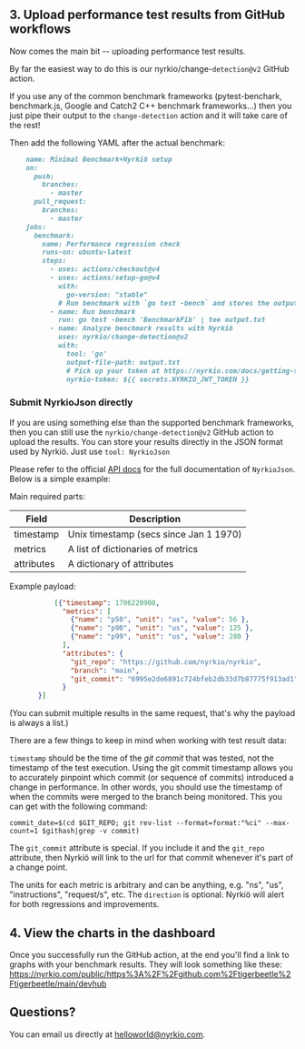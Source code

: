 ## 3. Upload performance test results from GitHub workflows

Now comes the main bit -- uploading performance test results.

By far the easiest way to do this is our nyrkio/change-`detection@v2` GitHub action.

If you use any of the common benchmark frameworks (pytest-benchark, benchmark.js, Google and Catch2 C++ benchmark frameworks...)
then you just pipe their output to the `change-detection` action and it will take care of the rest!

Then add the following YAML after the actual benchmark:

```markdown
    name: Minimal Benchmark+Nyrkiö setup
    on:
      push:
        branches:
          - master
      pull_request:
        branches:
          - master
    jobs:
      benchmark:
        name: Performance regression check
        runs-on: ubuntu-latest
        steps:
          - uses: actions/checkout@v4
          - uses: actions/setup-go@v4
            with:
              go-version: "stable"
            # Run benchmark with `go test -bench` and stores the output to a file
          - name: Run benchmark
            run: go test -bench 'BenchmarkFib' | tee output.txt
          - name: Analyze benchmark results with Nyrkiö
            uses: nyrkio/change-detection@v2
            with:
              tool: 'go'
              output-file-path: output.txt
              # Pick up your token at https://nyrkio.com/docs/getting-started
              nyrkio-token: ${{ secrets.NYRKIO_JWT_TOKEN }}

```

### Submit NyrkioJson directly

If you are using something else than the supported benchmark frameworks, then you can still use
the `nyrkio/change-detection@v2` GitHub action to upload the results. You can store your results
directly in the JSON format used by Nyrkiö. Just use `tool: NyrkioJson`

Please refer to the official [API docs](https://nyrkio.com/openapi) for the full documentation of
`NyrkioJson`. Below is a simple example:

Main required parts:

| Field      | Description                            |
| ---------- | -------------------------------------- |
| timestamp  | Unix timestamp (secs since Jan 1 1970) |
| metrics    | A list of dictionaries of metrics      |
| attributes | A dictionary of attributes             |

Example payload:

```json
           [{"timestamp": 1706220908,
             "metrics": [
               {"name": "p50", "unit": "us", "value": 56 },
               {"name": "p90", "unit": "us", "value": 125 },
               {"name": "p99", "unit": "us", "value": 280 }
             ],
             "attributes": {
               "git_repo": "https://github.com/nyrkio/nyrkio",
               "branch": "main",
               "git_commit": "6995e2de6891c724bfeb2db33d7b87775f913ad1"
             }
       }]
```

(You can submit multiple results in the same request, that's why the payload is always a list.)

There are a few things to keep in mind when working with test result data:

`timestamp` should be the time of the _git commit_ that was tested, not the timestamp of the test execution. Using the git commit timestamp allows you to accurately pinpoint which commit (or sequence of commits) introduced a change in performance. In other words, you should use the timestamp of when the commits were merged to the branch being monitored. This you can get with the following command:

    commit_date=$(cd $GIT_REPO; git rev-list --format=format:"%ci" --max-count=1 $githash|grep -v commit)

The `git_commit` attribute is special. If you include it and the `git_repo` attribute, then Nyrkiö will link to the url for that commit whenever it's part of a change point.

The units for each metric is arbitrary and can be anything, e.g. "ns", "us", "instructions", "request/s", etc. The `direction` is optional. Nyrkiö will alert for both regressions and improvements.


## 4. View the charts in the dashboard

Once you successfully run the GitHub action, at the end you'll find a link to graphs with your benchmark
results. They will look something like these: https://nyrkio.com/public/https%3A%2F%2Fgithub.com%2Ftigerbeetle%2Ftigerbeetle/main/devhub

## Questions?

You can email us directly at [helloworld@nyrkio.com](mailto:helloworld@nyrkio.com).
